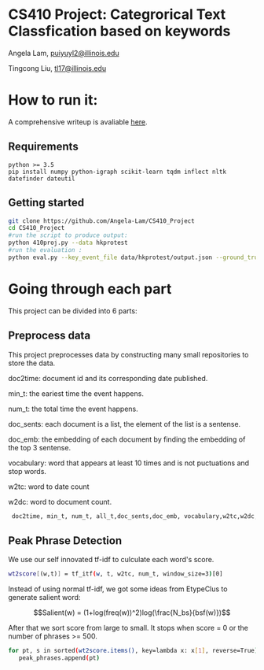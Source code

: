 # CS410 Project: Categrorical Text Classfication based on keywords
Angela Lam, puiyuyl2@illinois.edu

Tingcong Liu, tl17@illinois.edu

# How to run it:
A comprehensive writeup is avaliable [here](https://tichung.com/blog/2021/20200323_flask/).

## Requirements
```
python >= 3.5
pip install numpy python-igraph scikit-learn tqdm inflect nltk datefinder dateutil
```

## Getting started
```bash
git clone https://github.com/Angela-Lam/CS410_Project
cd CS410_Project
#run the script to produce output:
python 410proj.py --data hkprotest
#run the evaluation :
python eval.py --key_event_file data/hkprotest/output.json --ground_truth data/hkprotest/doc2event_id.txt --eval_top 10
```

# Going through each part
This project can be divided into 6 parts:

## Preprocess data 

This project preprocesses data by constructing many small repositories to store the data.

doc2time: document id and its corresponding date published.

min_t: the eariest time the event happens.

num_t: the total time the event happens.

doc_sents: each document is a list, the element of the list is a sentense.

doc_emb: the embedding of each document by finding the embedding of the top 3 sentense.

vocabulary: word that appears at least 10 times and is not puctuations and stop words.

w2tc: word to date count

w2dc: word to document count.
```bash
 doc2time, min_t, num_t, all_t,doc_sents,doc_emb, vocabulary,w2tc,w2dc, docs= data_processing.process_data(args, config)
```

## Peak Phrase Detection

We use our self innovated tf-idf to culculate each word's score.
```bash
wt2score[(w,t)] = tf_itf(w, t, w2tc, num_t, window_size=3)[0]
```
Instead of using normal tf-idf, we got some ideas from EtypeClus to generate salient word:

$$Salient(w) = (1+log(freq(w))^2)log(\frac{N_bs}{bsf(w)})$$

After that we sort score from large to small. It stops when score = 0 or the number of phrases >= 500.
```bash
for pt, s in sorted(wt2score.items(), key=lambda x: x[1], reverse=True):
   peak_phrases.append(pt)
```
